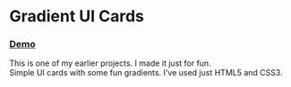 <h1>Gradient UI Cards</h1>
<h3><a href="http://ui-cards.surge.sh/">Demo</a></h3>
This is one of my earlier projects. I made it just for fun.</br>
Simple UI cards with some fun gradients. I've used just HTML5 and CSS3. 

